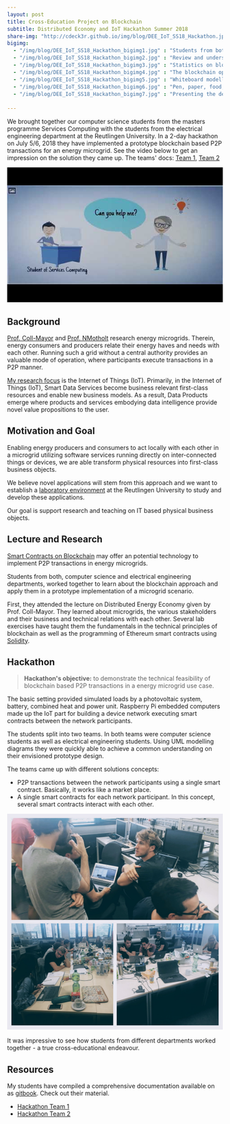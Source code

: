 ```yaml
---
layout: post
title: Cross-Education Project on Blockchain   
subtitle: Distributed Economy and IoT Hackathon Summer 2018
share-img: "http://cdeck3r.github.io/img/blog/DEE_IoT_SS18_Hackathon.jpg"
bigimg:
  - "/img/blog/DEE_IoT_SS18_Hackathon_bigimg1.jpg" : "Students from both departments discussion the solution (2018)"
  - "/img/blog/DEE_IoT_SS18_Hackathon_bigimg2.jpg" : "Review and understanding of the load simulation (2018)"
  - "/img/blog/DEE_IoT_SS18_Hackathon_bigimg3.jpg" : "Statistics on blockchain's operation (2018)"
  - "/img/blog/DEE_IoT_SS18_Hackathon_bigimg4.jpg" : "The blockchain operates  properly (2018)"
  - "/img/blog/DEE_IoT_SS18_Hackathon_bigimg5.jpg" : "Whiteboard modelling and design (2018)"
  - "/img/blog/DEE_IoT_SS18_Hackathon_bigimg6.jpg" : "Pen, paper, food, drinks for a better discussion (2018)"
  - "/img/blog/DEE_IoT_SS18_Hackathon_bigimg7.jpg" : "Presenting the development activities (2018)"

---
```


We brought together our computer science students from the masters programme Services Computing with the students from the electrical engineering department at the Reutlingen University. In a 2-day hackathon on July 5/6, 2018 they have implemented a prototype blockchain based P2P transactions for an energy microgrid. See the video below to get an impression on the solution they came up. The teams' docs: [Team 1](https://hsrt.gitbook.io/dee-scm/), [Team 2](https://hhz.gitbook.io/blockchain/)

<div id="yt_embed_1" width="560" height="315"><img id="1" src="/img/blog/DEE_IoT_SS18_Hackathon_yt_preview.jpg" alt="Blockchain based P2P transactions in energy microgrid, DEE IoT Hackathon" width="560" height="315" /></div><script type="text/javascript">document.getElementById('yt_embed_1').onclick=function(){if(confirm("If you accept this message box by clicking OK, the Youtube video will load. Youtube will record your personal access related data and set a cookie in your browser. ")){var c = document.getElementById('1'); c.parentNode.removeChild(c); document.getElementById('yt_embed_1').innerHTML += '<iframe width="560" height="315" src="https://www.youtube-nocookie.com/embed/yWSbyTVmJwM?rel=0" frameborder="0" allow="autoplay; encrypted-media" allowfullscreen></iframe>';}else{alert("You find the video on //youtu.be/yWSbyTVmJwM");}}</script>

## Background 

[Prof. Coll-Mayor](https://www.tec.reutlingen-university.de/fakultaet/personen/professoren/#debora-coll-mayor) and [Prof. NMotholt](https://www.tec.reutlingen-university.de/fakultaet/personen/professoren/#antonio-notholt) research energy microgrids. Therein, energy consumers and producers relate their energy haves and needs with each other. Running such a grid without a central authority provides an valuable mode of operation, where participants execute transactions in a P2P manner. 

[My research focus](/research) is the Internet of Things (IoT). Primarily, in the Internet of Things (IoT), Smart Data Services become business relevant first-class resources and enable new business models. As a result, Data Products emerge where products and services embodying data intelligence provide novel value propositions to the user.

## Motivation and Goal

Enabling energy producers and consumers to act locally with each other in a microgrid utilizing software services running directly on inter-connected things or devices, we are able transform physical resources into first-class business objects. 

We believe novel applications will stem from this approach and we want to establish a [laboratory environment](https://dlt-lab.reutlingen-university.de) at the Reutlingen University to study and develop these applications.

Our goal is support research and teaching on IT based physical business objects.

## Lecture and Research 

[Smart Contracts on Blockchain](http://www.fon.hum.uva.nl/rob/Courses/InformationInSpeech/CDROM/Literature/LOTwinterschool2006/szabo.best.vwh.net/smart_contracts_2.html) may offer an potential technology to implement P2P  transactions in energy microgrids. 

Students from both, computer science and electrical engineering departments, worked together to learn about the blockchain approach and apply them in a prototype implementation of a microgrid scenario.

First, they attended the lecture on Distributed Energy Economy given by Prof. Coll-Mayor. They learned about microgrids, the various stakeholders and their business and technical relations with each other. Several lab exercises have taught them the fundamentals in the technical principles of blockchain as well as the programming of Ethereum smart contracts using [Solidity](https://github.com/ethereum/solidity). 

## Hackathon

> **Hackathon's objective:** to demonstrate the technical feasibility of blockchain based P2P transactions in a energy microgrid use case.

The basic setting provided simulated loads by a photovoltaic system, battery, combined heat and power unit. Raspberry Pi embedded computers made up the IoT part for building a device network executing smart contracts between the network participants. 

The students split into two teams. In both teams were computer science students as well as electrical engineering students. Using UML modelling diagrams they were quickly able to achieve a common understanding on their envisioned prototype design.

The teams came up with different solutions concepts:

* P2P transactions between the network participants using a single smart contract. Basically, it works like a market place.
* A single smart contracts for each network participant. In this concept, several smart contracts interact with each other.

![Students working in the hackathon](/img/blog/DEE_IoT_SS18_Hackathon_students.jpg)

It was impressive to see how students from different departments worked together - a true cross-educational endeavour. 

## Resources

My students have compiled a comprehensive documentation available on as [gitbook](https://www.gitbook.com/). Check out their material.

* [Hackathon Team 1](https://hsrt.gitbook.io/dee-scm/)
* [Hackathon Team 2](https://hhz.gitbook.io/blockchain/)

